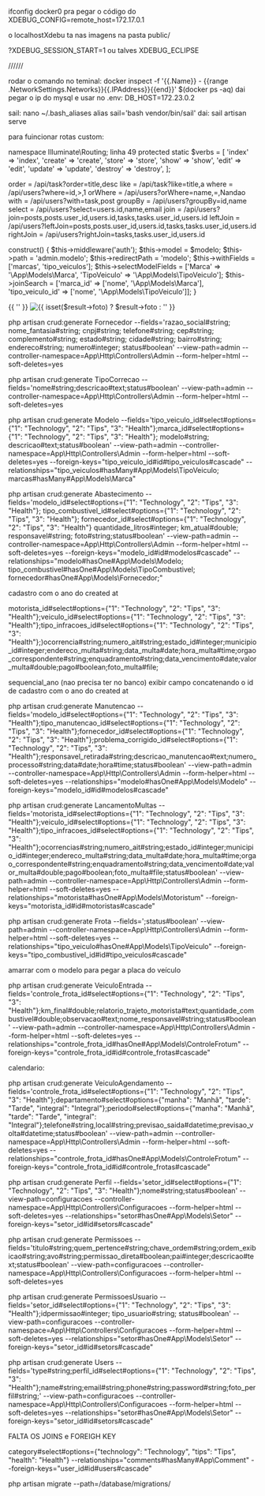 ifconfig docker0 pra pegar o código do XDEBUG_CONFIG=remote_host=172.17.0.1

o localhostXdebu ta nas imagens na pasta public/

?XDEBUG_SESSION_START=1   ou talves XDEBUG_ECLIPSE

//////

rodar o comando no teminal: 
    docker inspect -f '{{.Name}} - {{range .NetworkSettings.Networks}}{{.IPAddress}}{{end}}' $(docker ps -aq)
dai pegar o ip do mysql e usar no .env: 
    DB_HOST=172.23.0.2



sail:
nano ~/.bash_aliases
alias sail='bash vendor/bin/sail'
dai: sail artisan serve

para fuincionar rotas custom:

namespace Illuminate\Routing;
linha 49
protected static $verbs = [
        'index' => 'index',
        'create' => 'create',
        'store' => 'store',
        'show' => 'show',
        'edit' => 'edit',
        'update' => 'update',
        'destroy' => 'destroy',
    ];


 order = /api/task?order=title,desc
 like = /api/task?like=title,a
 where = /api/users?where=id,>,1
 orWhere = /api/users?orWhere=name,=,Nandao
 with = /api/users?with=task,post
groupBy = /api/users?groupBy=id,name
select = /api/users?select=users.id,name,email
join = /api/users?join=posts,posts.user_id,users.id,tasks,tasks.user_id,users.id
leftJoin = /api/users?leftJoin=posts,posts.user_id,users.id,tasks,tasks.user_id,users.id
rightJoin = /api/users?rightJoin=tasks,tasks.user_id,users.id

construct() {
    $this->middleware('auth');
    $this->model = $modelo;
    $this->path = 'admin.modelo';
    $this->redirectPath = 'modelo';
    $this->withFields = ['marcas', 'tipo_veiculos'];
    $this->selectModelFields = ['Marca' => '\App\Models\Marca', 'TipoVeiculo' => '\App\Models\TipoVeiculo'];
    $this->joinSearch = ['marca_id' => ['nome', '\App\Models\Marca'], 'tipo_veiculo_id' => ['nome', '\App\Models\TipoVeiculo']];
}


<div class="form-group row mb-5 {{ $errors->has('foto') ? 'has-error' : ''}}">
    <div class="col-2">
    </div>
    <div class="col-10">
        <label for="foto" class="control-label">{{ '' }}</label>
        <img class="img-fluid" src="{{ isset($result->foto) ? asset($result->foto) : '' }}" alt="{{ isset($result->foto) ? $result->foto : '' }}" >
    </div>  
</div>



php artisan crud:generate Fornecedor --fields='razao_social#string; nome_fantasia#string; cnpj#string; telefone#string; cep#string; complemento#string; estado#string; cidade#string; bairro#string; endereco#string; numero#integer; status#boolean' --view-path=admin --controller-namespace=App\\Http\\Controllers\\Admin --form-helper=html --soft-deletes=yes

php artisan crud:generate TipoCorrecao --fields='nome#string;descricao#text;status#boolean' --view-path=admin --controller-namespace=App\\Http\\Controllers\\Admin --form-helper=html --soft-deletes=yes


php artisan crud:generate Modelo --fields='tipo_veiculo_id#select#options={"1": "Technology", "2": "Tips", "3": "Health"};marca_id#select#options={"1": "Technology", "2": "Tips", "3": "Health"}; modelo#string; descricao#text;status#boolean' --view-path=admin --controller-namespace=App\\Http\\Controllers\\Admin --form-helper=html --soft-deletes=yes --foreign-keys="tipo_veiculo_id#id#tipo_veiculos#cascade" --relationships="tipo_veiculos#hasMany#App\Models\TipoVeiculo; marcas#hasMany#App\Models\Marca"


 
php artisan crud:generate Abastecimento --fields='modelo_id#select#options={"1": "Technology", "2": "Tips", "3": "Health"}; tipo_combustivel_id#select#options={"1": "Technology", "2": "Tips", "3": "Health"}; fornecedor_id#select#options={"1": "Technology", "2": "Tips", "3": "Health"} quantidade_litros#integer; km_atual#double; responsavel#string; foto#string;status#boolean' --view-path=admin --controller-namespace=App\\Http\\Controllers\\Admin --form-helper=html --soft-deletes=yes --foreign-keys="modelo_id#id#modelos#cascade" --relationships="modelo#hasOne#App\Models\Modelo; tipo_combustivel#hasOne#App\Models\TipoCombustivel; fornecedor#hasOne#App\Models\Fornecedor;"


cadastro com o ano do created at

motorista_id#select#options={"1": "Technology", "2": "Tips", "3": "Health"};veiculo_id#select#options={"1": "Technology", "2": "Tips", "3": "Health"};tipo_infracoes_id#select#options={"1": "Technology", "2": "Tips", "3": "Health"};)ocorrencia#string;numero_ait#string;estado_id#integer;municipio_id#integer;endereco_multa#string;data_multa#date;hora_multa#time;orgao_correspondente#string;enquadramento#string;data_vencimento#date;valor_multa#double;pago#boolean;foto_multa#file;

 

 sequencial_ano (nao precisa ter no banco) exibir campo concatenando o id de cadastro com o ano do created at


php artisan crud:generate Manutencao --fields='modelo_id#select#options={"1": "Technology", "2": "Tips", "3": "Health"};tipo_manutencao_id#select#options={"1": "Technology", "2": "Tips", "3": "Health"};fornecedor_id#select#options={"1": "Technology", "2": "Tips", "3": "Health"};problema_corrigido_id#select#options={"1": "Technology", "2": "Tips", "3": "Health"};responsavel_retirada#string;descricao_manutencao#text;numero_processo#string;data#date;hora#time;status#boolean' --view-path=admin --controller-namespace=App\\Http\\Controllers\\Admin --form-helper=html --soft-deletes=yes --relationships="modelo#hasOne#App\Models\Modelo" --foreign-keys="modelo_id#id#modelos#cascade"







php artisan crud:generate LancamentoMultas --fields='motorista_id#select#options={"1": "Technology", "2": "Tips", "3": "Health"};veiculo_id#select#options={"1": "Technology", "2": "Tips", "3": "Health"};tipo_infracoes_id#select#options={"1": "Technology", "2": "Tips", "3": "Health"};ocorrencias#string;numero_ait#string;estado_id#integer;municipio_id#integer;endereco_multa#string;data_multa#date;hora_multa#time;orgao_correspondente#string;enquadramento#string;data_vencimento#date;valor_multa#double;pago#boolean;foto_multa#file;status#boolean' --view-path=admin --controller-namespace=App\\Http\\Controllers\\Admin --form-helper=html --soft-deletes=yes --relationships="motorista#hasOne#App\Models\Motoristum" --foreign-keys="motorista_id#id#motoristas#cascade"





php artisan crud:generate Frota --fields=';status#boolean' --view-path=admin --controller-namespace=App\\Http\\Controllers\\Admin --form-helper=html --soft-deletes=yes --relationships="tipo_veiculo#hasOne#App\Models\TipoVeiculo" --foreign-keys="tipo_combustivel_id#id#tipo_veiculos#cascade"


amarrar com o modelo para pegar a placa do veículo


 



php artisan crud:generate VeiculoEntrada --fields='controle_frota_id#select#options={"1": "Technology", "2": "Tips", "3": "Health"};km_final#double;relatorio_trajeto_motorista#text;quantidade_combustivel#double;observacao#text;nome_responsavel#string;status#boolean' --view-path=admin --controller-namespace=App\\Http\\Controllers\\Admin --form-helper=html --soft-deletes=yes --relationships="controle_frota_id#hasOne#App\Models\ControleFrotum" --foreign-keys="controle_frota_id#id#controle_frotas#cascade"




calendario: 

php artisan crud:generate VeiculoAgendamento --fields='controle_frota_id#select#options={"1": "Technology", "2": "Tips", "3": "Health"};departamento#select#options={"manha": "Manhã", "tarde": "Tarde", "integral": "Integral"};periodo#select#options={"manha": "Manhã", "tarde": "Tarde", "integral": "Integral"};telefone#string,local#string;previsao_saida#datetime;previsao_volta#datetime;status#boolean' --view-path=admin --controller-namespace=App\\Http\\Controllers\\Admin --form-helper=html --soft-deletes=yes --relationships="controle_frota_id#hasOne#App\Models\ControleFrotum" --foreign-keys="controle_frota_id#id#controle_frotas#cascade"



php artisan crud:generate Perfil --fields='setor_id#select#options={"1": "Technology", "2": "Tips", "3": "Health"};nome#string;status#boolean' --view-path=configuracoes --controller-namespace=App\\Http\\Controllers\\Configuracoes --form-helper=html --soft-deletes=yes --relationships="setor#hasOne#App\Models\Setor" --foreign-keys="setor_id#id#setors#cascade"

php artisan crud:generate Permissoes --fields='titulo#string;quem_pertence#string;chave_ordem#string;ordem_exibicao#string;avo#string;permissao_direta#boolean;pai#integer;descricao#text;status#boolean' --view-path=configuracoes --controller-namespace=App\\Http\\Controllers\\Configuracoes --form-helper=html --soft-deletes=yes

php artisan crud:generate PermissoesUsuario --fields='setor_id#select#options={"1": "Technology", "2": "Tips", "3": "Health"};idpermissao#integer; tipo_usuario#string; status#boolean' --view-path=configuracoes --controller-namespace=App\\Http\\Controllers\\Configuracoes --form-helper=html --soft-deletes=yes --relationships="setor#hasOne#App\Models\Setor" --foreign-keys="setor_id#id#setors#cascade"



php artisan crud:generate Users --fields='type#string;perfil_id#select#options={"1": "Technology", "2": "Tips", "3": "Health"};name#string;email#string;phone#string;password#string;foto_perfil#string;' --view-path=configuracoes --controller-namespace=App\\Http\\Controllers\\Configuracoes --form-helper=html --soft-deletes=yes --relationships="setor#hasOne#App\Models\Setor" --foreign-keys="setor_id#id#setors#cascade"


FALTA OS JOINS e FOREIGH KEY

 category#select#options={"technology": "Technology", "tips": "Tips", "health": "Health"}
 --relationships="comments#hasMany#App\Comment"
 --foreign-keys="user_id#id#users#cascade"


 php artisan migrate --path=/database/migrations/


